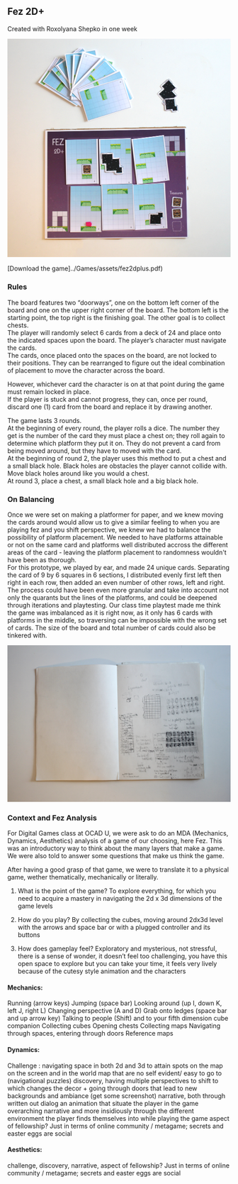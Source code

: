 ## Fez 2D+

Created with Roxolyana Shepko in one week  

![picture of the boardgame prototype](../Games/assets/boardgame_proto.png)  

[Download the game]../Games/assets/fez2dplus.pdf)    

### Rules

The board features two “doorways”, one on the bottom left corner of the board and one on the upper right corner of the board. The bottom left is the starting point, the top right is the finishing goal. The other goal is to collect chests.  
The player will randomly select 6 cards from a deck of 24 and place onto the indicated spaces upon the board. The player’s character must navigate the cards.  
The cards, once placed onto the spaces on the board, are not locked to their positions. They can be rearranged to figure out the ideal combination of placement to move the character across the board.

However, whichever card the character is on at that point during the game must remain locked in place.   
If the player is stuck and cannot progress, they can, once per round, discard one (1) card from the board and replace it by drawing another.  

The game lasts 3 rounds.  
At the beginning of every round, the player rolls a dice. The number they get is the number of the card they must place a chest on; they roll again to determine which platform they put it on. They do not prevent a card from being moved around, but they have to moved with the card.   
At the beginning of round 2, the player uses this method to put a chest and a small black hole. Black holes are obstacles the player cannot collide with. Move black holes around like you would a chest.  
At round 3, place a chest, a small black hole and a big black hole.

### On Balancing

Once we were set on making a platformer for paper, and we knew moving the cards around would allow us to give a similar feeling to when you are playing fez and you shift perspective, we knew we had to balance the possibility of platform placement. We needed to have platforms attainable or not on the same card and platforms well distributed accross the different areas of the card - leaving the platform placement to randomness wouldn't have been as thorough.   
For this prototype, we played by ear, and made 24 unique cards. Separating the card of 9 by 6 squares in 6 sections, I distributed evenly first left then right in each row, then added an even number of other rows, left and right. The process could have been even more granular and take into account not only the quarants but the lines of the platforms, and could be deepened through iterations and playtesting. Our class time playtest made me think the game was imbalanced as it is right now, as it only has 6 cards with platforms in the middle, so traversing can be impossible with the wrong set of cards. The size of the board and total number of cards could also be tinkered with.

![Balancing in action, draft](../Games/assets/balancing.png)  

### Context and Fez Analysis

For Digital Games class at OCAD U, we were ask to do an MDA (Mechanics, Dynamics, Aesthetics) analysis of a game of our choosing, here Fez. This was an introductory way to think about the many layers that make a game. We were also told to answer some questions that make us think the game.  

After having a good grasp of that game, we were to translate it to a physical game, wether thematically, mechanically or literally.  

1. What is the point of the game?
To explore everything, for which you need to acquire a mastery in navigating the 2d x 3d dimensions of the game levels

2. How do you play?
By collecting the cubes, moving around 2dx3d level with the arrows and space bar or with a plugged controller and its buttons

3. How does gameplay feel?
Exploratory and mysterious, not stressful, there is a sense of wonder, it doesn’t feel too challenging, you have this open space to explore but you can take your time, it feels very lively because of the cutesy style animation and the characters 

#### Mechanics: 
Running (arrow keys)
Jumping (space bar)
Looking around (up I, down K, left J, right L)
Changing perspective (A and D) 
Grab onto ledges (space bar and up arrow key)
Talking to people (Shift) and to your fifth dimension cube companion
Collecting cubes
Opening chests
Collecting maps
Navigating through spaces, entering through doors
Reference maps

#### Dynamics: 
Challenge : navigating space in both 2d and 3d to attain spots on the map on the screen and in the world map that are no self evident/ easy to go to (navigational puzzles) 
discovery, having multiple perspectives to shift to which changes the decor + going through doors that lead to new backgrounds and ambiance (get some screenshot)
narrative, both through written out dialog an animation that situate the player in the game overarching narrative and more insidiously through the different environment the player finds themselves into while playing the game
aspect of fellowship? Just in terms of online community / metagame; secrets and easter eggs are social

#### Aesthetics: 
challenge, 
discovery, 
narrative, 
aspect of fellowship? Just in terms of online community / metagame; secrets and easter eggs are social  
